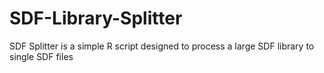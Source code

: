 # SDF-Library-Splitter
SDF Splitter is a simple R script designed to process a large SDF library to single SDF files
